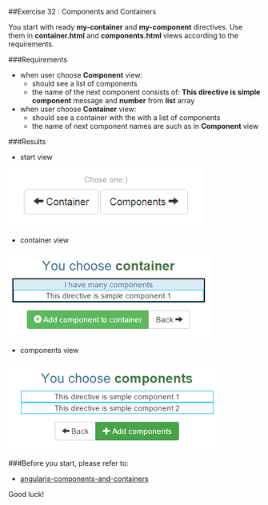 ##Exercise 32 : Components and Containers

You start with ready **my-container** and **my-component** directives. Use them in **container.html** and **components.html** views according to the requirements.

###Requirements
* when user choose **Component** view:
    * should see a list of components
    * the name of the next component consists of: **This directive is simple component** message and **number** from **list** array
* when user choose **Container** view:
    * should see a container with the with a list of components 
    * the name of next component names are such as in **Component** view

###Results

* start view

![alt text](app/assets/1.png "1")

* container view

![alt text](app/assets/2.png "2")

* components view

![alt text](app/assets/3.png "3")


###Before you start, please refer to:

* [angularjs-components-and-containers](https://egghead.io/lessons/angularjs-components-and-containers)

Good luck!
